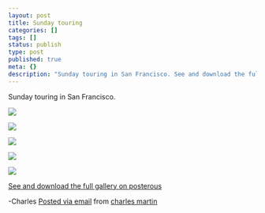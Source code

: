 ```yaml
---
layout: post
title: Sunday touring
categories: []
tags: []
status: publish
type: post
published: true
meta: {}
description: "Sunday touring in San Francisco. See and download the full gallery on posterous -Charles Posted via email from charles martin"
---
```


Sunday touring in San Francisco.

![]({{site.baseurl}}/assets/posterous/charlesmartin/07/2010-07-SanFran4.jpg)

![]({{site.baseurl}}/assets/posterous/charlesmartin/07/2010-07-SanFran5.jpg)

![]({{site.baseurl}}/assets/posterous/charlesmartin/07/2010-07-SanFran6.jpg)

![]({{site.baseurl}}/assets/posterous/charlesmartin/07/2010-07-SanFran7.jpg)

![]({{site.baseurl}}/assets/posterous/charlesmartin/07/2010-07-SanFran8.jpg)

[See and download the full gallery on posterous](http://charlesmartin.posterous.com/sunday-touring)

-Charles 
[Posted via email](http://posterous.com)  from 
[charles martin](http://charlesmartin.posterous.com/sunday-touring)
